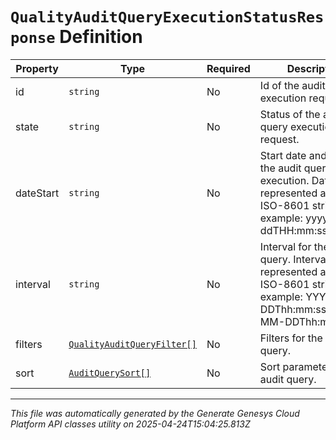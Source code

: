 # `QualityAuditQueryExecutionStatusResponse` Definition

| Property | Type | Required | Description |
|----------|------|----------|-------------|
| id | `string` | No | Id of the audit query execution request. |
| state | `string` | No | Status of the audit query execution request. |
| dateStart | `string` | No | Start date and time of the audit query execution. Date time is represented as an ISO-8601 string. For example: yyyy-MM-ddTHH:mm:ss[.mmm]Z |
| interval | `string` | No | Interval for the audit query. Intervals are represented as an ISO-8601 string. For example: YYYY-MM-DDThh:mm:ss/YYYY-MM-DDThh:mm:ss |
| filters | [`QualityAuditQueryFilter[]`](qualityauditqueryfilter-definition.md) | No | Filters for the audit query. |
| sort | [`AuditQuerySort[]`](auditquerysort-definition.md) | No | Sort parameter for the audit query. |

---

*This file was automatically generated by the Generate Genesys Cloud Platform API classes utility on 2025-04-24T15:04:25.813Z*